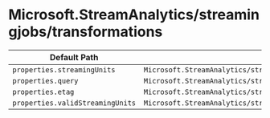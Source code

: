 # Microsoft.StreamAnalytics/streamingjobs/transformations

| Default Path | Alias |
|---|---|
| `properties.streamingUnits` | `Microsoft.StreamAnalytics/streamingjobs/transformations/streamingUnits` |
| `properties.query` | `Microsoft.StreamAnalytics/streamingjobs/transformations/query` |
| `properties.etag` | `Microsoft.StreamAnalytics/streamingjobs/transformations/etag` |
| `properties.validStreamingUnits` | `Microsoft.StreamAnalytics/streamingjobs/transformations/validStreamingUnits` |


